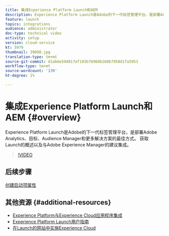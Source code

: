 ```yaml
---
title: 集成Experience Platform Launch和AEM
description: Experience Platform Launch是Adobe的下一代标签管理平台，是部署Adobe Analytics、目标、Audience Manager和更多解决方案的最佳方式。 获取Launch的概述以及与Adobe Experience Manager的建议集成。
feature: launch
topics: integrations
audience: administrator
doc-type: technical video
activity: setup
version: cloud-service
kt: 5979
thumbnail: 39090.jpg
translation-type: tm+mt
source-git-commit: d1ab6e59d817ef103b76960b260b7958d1fa5953
workflow-type: tm+mt
source-wordcount: '139'
ht-degree: 1%

---
```



# 集成Experience Platform Launch和AEM {#overview}

Experience Platform Launch是Adobe的下一代标签管理平台，是部署Adobe Analytics、目标、Audience Manager和更多解决方案的最佳方式。 获取Launch的概述以及与Adobe Experience Manager的建议集成。

>[!VIDEO](https://video.tv.adobe.com/v/39090?quality=12&learn=on)

## 后续步骤

[创建启动项属性](create-launch-property.md)

## 其他资源 {#additional-resources}

* [Experience Platform与Experience Cloud应用程序集成](https://docs.adobe.com/content/help/en/platform-learn/tutorials/intro-to-platform/integrations-with-experience-cloud-applications.html)
* [Experience Platform Launch用户指南](https://docs.adobe.com/content/help/en/launch/using/overview.html)
* [在Launch的网站中实施Experience Cloud](https://docs.adobe.com/content/help/en/core-services-learn/implementing-in-websites-with-launch/index.html)
